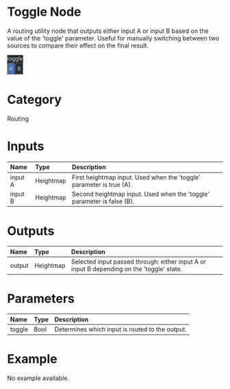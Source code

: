 
Toggle Node
===========


A routing utility node that outputs either input A or input B based on the value of the 'toggle' parameter. Useful for manually switching between two sources to compare their effect on the final result.



![img](../../images/nodes/Toggle_settings.png)


# Category


Routing
# Inputs

|Name|Type|Description|
| :--- | :--- | :--- |
|input A|Heightmap|First heightmap input. Used when the 'toggle' parameter is true (A).|
|input B|Heightmap|Second heightmap input. Used when the 'toggle' parameter is false (B).|

# Outputs

|Name|Type|Description|
| :--- | :--- | :--- |
|output|Heightmap|Selected input passed through: either input A or input B depending on the 'toggle' state.|

# Parameters

|Name|Type|Description|
| :--- | :--- | :--- |
|toggle|Bool|Determines which input is routed to the output.|

# Example


No example available.